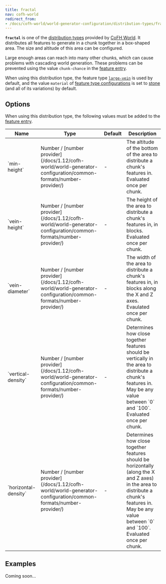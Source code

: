 ```yaml
---
title: fractal
nav: cofh-world
redirect_from:
- /docs/cofh-world/world-generator-configuration/distribution-types/fractal/
---
```


**`fractal`** is one of the [distribution
types](/docs/1.12/cofh-world/world-generator-configuration/distribution-types/)
provided by [CoFH World](/docs/1.12/cofh-world/). It distributes all features to
generate in a chunk together in a box-shaped area. The size and altitude of this
area can be configured.

Large enough areas can reach into many other chunks, which can cause problems
with cascading world generation. These problems can be prevented using the value
`chunk-chance` in the [feature
entry](/docs/1.12/cofh-world/world-generator-configuration/feature-format/#features).

When using this distribution type, the feature type
[`large-vein`](/docs/1.12/cofh-world/world-generator-configuration/feature-types/large-vein/)
is used by default, and the value `material` of [feature type
configurations](/docs/1.12/cofh-world/world-generator-configuration/feature-format/#feature-type-configuration)
is set to [stone](https://minecraft.gamepedia.com/Stone) (and all of its
variations) by default.


Options
-------

When using this distribution type, the following values must be added to the
[feature
entry](/docs/1.12/cofh-world/world-generator-configuration/feature-format/#features).

<div class="uk-overflow-container">
    <table class="uk-table uk-table-striped uk-text-small">
        <thead>
            <tr>
                <th>Name</th>
                <th>Type</th>
                <th>Default</th>
                <th>Description</th>
            </tr>
        </thead>
        <tbody>
            <tr>
                <td markdown="span">`min-height`</td>
                <td markdown="span">
                    Number /
                    [number provider](/docs/1.12/cofh-world/world-generator-configuration/common-formats/number-provider/)
                </td>
                <td markdown="span">-</td>
                <td markdown="span">
                    The altitude of the bottom of the area to distribute a
                    chunk's features in. Evaluated once per chunk.
                </td>
            </tr>
            <tr>
                <td markdown="span">`vein-height`</td>
                <td markdown="span">
                    Number /
                    [number provider](/docs/1.12/cofh-world/world-generator-configuration/common-formats/number-provider/)
                </td>
                <td markdown="span">-</td>
                <td markdown="span">
                    The height of the area to distribute a chunk's features in,
                    in blocks. Evaluated once per chunk.
                </td>
            </tr>
            <tr>
                <td markdown="span">`vein-diameter`</td>
                <td markdown="span">
                    Number /
                    [number provider](/docs/1.12/cofh-world/world-generator-configuration/common-formats/number-provider/)
                </td>
                <td markdown="span">-</td>
                <td markdown="span">
                    The width of the area to distribute a chunk's features in,
                    in blocks along the X and Z axes. Evaulated once per chunk.
                </td>
            </tr>
            <tr>
                <td markdown="span">`vertical-density`</td>
                <td markdown="span">
                    Number /
                    [number provider](/docs/1.12/cofh-world/world-generator-configuration/common-formats/number-provider/)
                </td>
                <td markdown="span">-</td>
                <td markdown="span">
                    Determines how close together features should be vertically
                    in the area to distribute a chunk's features in. May be any
                    value between `0` and `100`. Evaluated once per chunk.
                </td>
            </tr>
            <tr>
                <td markdown="span">`horizontal-density`</td>
                <td markdown="span">
                    Number /
                    [number provider](/docs/1.12/cofh-world/world-generator-configuration/common-formats/number-provider/)
                </td>
                <td markdown="span">-</td>
                <td markdown="span">
                    Determines how close together features should be
                    horizontally (along the X and Z axes) in the area to
                    distribute a chunk's features in. May be any value between
                    `0` and `100`. Evaluated once per chunk.
                </td>
            </tr>
        </tbody>
    </table>
</div>


Examples
--------

Coming soon...
